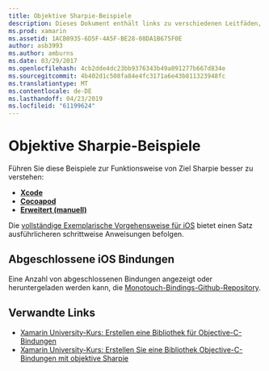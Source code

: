 ```yaml
---
title: Objektive Sharpie-Beispiele
description: Dieses Dokument enthält links zu verschiedenen Leitfäden, die beschreiben, wie die Ziel-Sharpie-Tool verwenden, die verwendet wird, um den Prozess der Erstellung zu automatisieren C# -Bindungen mit Objective-C-Code.
ms.prod: xamarin
ms.assetid: 1ACB0935-6D5F-4A5F-BE28-08DA1B675F0E
author: asb3993
ms.author: amburns
ms.date: 03/29/2017
ms.openlocfilehash: 4cb2dde4dc23bb9376343b49a091277b667d834e
ms.sourcegitcommit: 4b402d1c508fa84e4fc3171a6e43b811323948fc
ms.translationtype: MT
ms.contentlocale: de-DE
ms.lasthandoff: 04/23/2019
ms.locfileid: "61199624"
---
```

# <a name="objective-sharpie-examples"></a>Objektive Sharpie-Beispiele

Führen Sie diese Beispiele zur Funktionsweise von Ziel Sharpie besser zu verstehen:

- [**Xcode**](xcode.md)
- [**Cocoapod**](cocoapod.md)
- [**Erweitert (manuell)**](advanced.md)

Die [vollständige Exemplarische Vorgehensweise für iOS](~/ios/platform/binding-objective-c/walkthrough.md) bietet einen Satz ausführlicheren schrittweise Anweisungen befolgen.

## <a name="completed-ios-bindings"></a>Abgeschlossene iOS Bindungen

Eine Anzahl von abgeschlossenen Bindungen angezeigt oder heruntergeladen werden kann, die [Monotouch-Bindings-Github-Repository](https://github.com/mono/monotouch-bindings/).

## <a name="related-links"></a>Verwandte Links

- [Xamarin University-Kurs: Erstellen eine Bibliothek für Objective-C-Bindungen](https://university.xamarin.com/classes/track/all#building-an-objective-c-bindings-library)
- [Xamarin University-Kurs: Erstellen Sie eine Bibliothek Objective-C-Bindungen mit objektive Sharpie](https://university.xamarin.com/classes/track/all#build-an-objective-c-bindings-library-with-objective-sharpie)